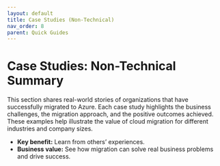 ```yaml
---
layout: default
title: Case Studies (Non-Technical)
nav_order: 8
parent: Quick Guides
---
```


# Case Studies: Non-Technical Summary

This section shares real-world stories of organizations that have successfully migrated to Azure. Each case study highlights the business challenges, the migration approach, and the positive outcomes achieved. These examples help illustrate the value of cloud migration for different industries and company sizes.

- **Key benefit:** Learn from others’ experiences.
- **Business value:** See how migration can solve real business problems and drive success.
